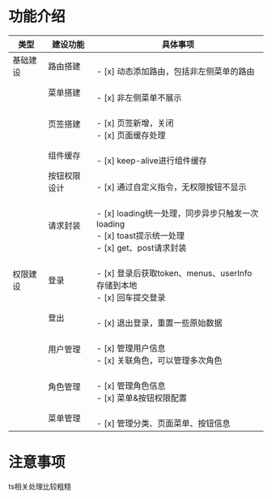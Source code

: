 # 功能介绍
| 类型 | 建设功能 | 具体事项 |
| --- | --- | --- |
| 基础建设 | 路由搭建 | <br />- [x] 动态添加路由，包括非左侧菜单的路由<br /> |
|  | 菜单搭建 | <br />- [x] 非左侧菜单不展示<br /> |
|  | 页签搭建 | <br />- [x] 页签新增，关闭<br />- [x] 页面缓存处理<br /> |
|  | 组件缓存 | <br />- [x] keep-alive进行组件缓存<br /> |
|  | 按钮权限设计 | <br />- [x] 通过自定义指令，无权限按钮不显示<br /> |
|  | 请求封装 | <br />- [x] loading统一处理，同步异步只触发一次loading<br />- [x] toast提示统一处理<br />- [x] get、post请求封装<br /> |
| 权限建设 | 登录 | <br />- [x] 登录后获取token、menus、userInfo存储到本地<br />- [x] 回车提交登录<br /> |
|  | 登出 | <br />- [x] 退出登录，重置一些原始数据<br /> |
|  | 用户管理 | <br />- [x] 管理用户信息<br />- [x] 关联角色，可以管理多次角色<br /> |
|  | 角色管理 | <br />- [x] 管理角色信息<br />- [x] 菜单&按钮权限配置<br /> |
|  | 菜单管理 | <br />- [x] 管理分类、页面菜单、按钮信息<br /> |

# 注意事项

ts相关处理比较粗糙
